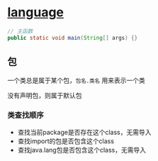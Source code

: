 # [language](https://docs.oracle.com/javase/specs/jls/se20/html/index.html)

```java
// 主函数
public static void main(String[] args) {}
```

## 包

一个类总是属于某个包，`包名.类名` 用来表示一个类

没有声明包，则属于默认包

### 类查找顺序

- 查找当前package是否存在这个class，无需导入
- 查找import的包是否包含这个class
- 查找java.lang包是否包含这个class，无需导入
